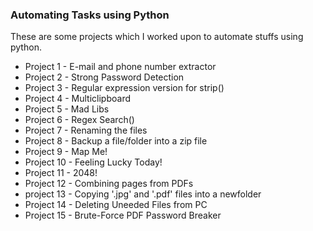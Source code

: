 ### Automating Tasks using Python

These are some projects which I worked upon to automate stuffs using python.

- Project 1  - E-mail and phone number extractor
- Project 2  - Strong Password Detection
- Project 3  - Regular expression version for strip()
- Project 4  - Multiclipboard
- Project 5  - Mad Libs
- Project 6  - Regex Search()
- Project 7  - Renaming the files
- Project 8  - Backup a file/folder into a zip file
- Project 9  - Map Me! 
- Project 10 - Feeling Lucky Today!
- Project 11 - 2048!
- Project 12 - Combining pages from PDFs
- project 13 - Copying '.jpg' and '.pdf' files into a newfolder
- Project 14 - Deleting Uneeded Files from PC
- Project 15 - Brute-Force PDF Password Breaker

